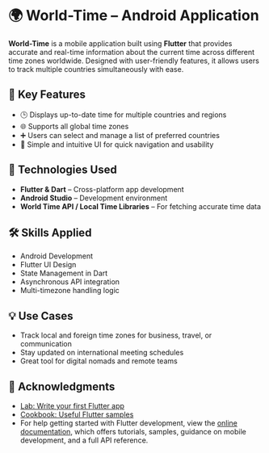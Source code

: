 # 🌍 World-Time – Android Application

**World-Time** is a mobile application built using **Flutter** that provides accurate and real-time information about the current time across different time zones worldwide. Designed with user-friendly features, it allows users to track multiple countries simultaneously with ease.

## 📱 Key Features

- 🕒 Displays up-to-date time for multiple countries and regions  
- 🌐 Supports all global time zones  
- ➕ Users can select and manage a list of preferred countries  
- 🧭 Simple and intuitive UI for quick navigation and usability  

## 🚀 Technologies Used

- **Flutter & Dart** – Cross-platform app development  
- **Android Studio** – Development environment  
- **World Time API / Local Time Libraries** – For fetching accurate time data  

## 🛠️ Skills Applied

- Android Development  
- Flutter UI Design  
- State Management in Dart  
- Asynchronous API integration  
- Multi-timezone handling logic  

## 💡 Use Cases

- Track local and foreign time zones for business, travel, or communication  
- Stay updated on international meeting schedules  
- Great tool for digital nomads and remote teams  

## 🙌 Acknowledgments

- [Lab: Write your first Flutter app](https://docs.flutter.dev/get-started/codelab)
- [Cookbook: Useful Flutter samples](https://docs.flutter.dev/cookbook)
- For help getting started with Flutter development, view the [online documentation](https://docs.flutter.dev/), which offers tutorials, samples, guidance on mobile development, and a full API reference.
